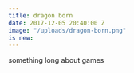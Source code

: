 ```yaml
---
title: dragon born
date: 2017-12-05 20:40:00 Z
image: "/uploads/dragon-born.png"
is new: 
---
```


something long about games